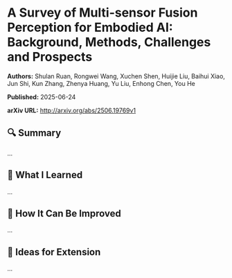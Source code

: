 # A Survey of Multi-sensor Fusion Perception for Embodied AI: Background, Methods, Challenges and Prospects
**Authors:** Shulan Ruan, Rongwei Wang, Xuchen Shen, Huijie Liu, Baihui Xiao, Jun Shi, Kun Zhang, Zhenya Huang, Yu Liu, Enhong Chen, You He

**Published:** 2025-06-24

**arXiv URL:** http://arxiv.org/abs/2506.19769v1

## 🔍 Summary

...

## 🧠 What I Learned

...

## 🔬 How It Can Be Improved

...

## 🧪 Ideas for Extension

...
